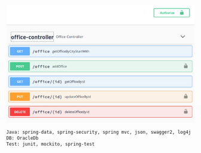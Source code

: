 ![alt text](swager.png)​

    Java: spring-data, spring-security, spring mvc, json, swagger2, log4j
    DB: OracleDb
    Test: junit, mockito, spring-test

